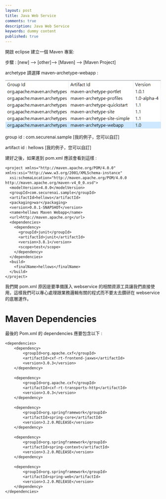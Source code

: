 ```yaml
---
layout: post
title: Java Web Service
comments: true
description: Java Web Service
keywords: dummy content
published: true
---
```


開啟 eclipse 建立一個 Maven 專案:

步驟 : [new] --> [other]--> [Maven] --> [Maven Project]

<!--![ws1.png](/assets/images/post_images/ws1.png)-->

archetype 請選擇 maven-archetype-webapp : 

![ws2.png](/assets/images/post_images/ws2.png)

group id : com.securenai.sample [我的例子，您可以自訂]

artifact id : hellows [我的例子，您可以自訂]

建好之後，如果進到 pom.xml 應該會看到這樣 : 

```
<project xmlns="http://maven.apache.org/POM/4.0.0" xmlns:xsi="http://www.w3.org/2001/XMLSchema-instance"
  xsi:schemaLocation="http://maven.apache.org/POM/4.0.0 http://maven.apache.org/maven-v4_0_0.xsd">
  <modelVersion>4.0.0</modelVersion>
  <groupId>com.securenai.sample</groupId>
  <artifactId>hellows</artifactId>
  <packaging>war</packaging>
  <version>0.0.1-SNAPSHOT</version>
  <name>hellows Maven Webapp</name>
  <url>http://maven.apache.org</url>
  <dependencies>
    <dependency>
      <groupId>junit</groupId>
      <artifactId>junit</artifactId>
      <version>3.8.1</version>
      <scope>test</scope>
    </dependency>
  </dependencies>
  <build>
    <finalName>hellows</finalName>
  </build>
</project>
```
我們開 pom.xml 原因是要準備匯入 webservice 的相關資源工具讓我們直接使用，這樣我們可以專心處理跟業務邏輯有關的程式而不要太去鑽研在 webservice 的底層運作。

# Maven Dependencies

最後的 Pom.xml 的 dependencies 應要包含以下 :
```
<dependencies>
	<dependency>
		<groupId>org.apache.cxf</groupId>
		<artifactId>cxf-rt-frontend-jaxws</artifactId>
		<version>3.0.3</version>
	</dependency>
        
	<dependency>
		<groupId>org.apache.cxf</groupId>
		<artifactId>cxf-rt-transports-http</artifactId>
		<version>3.0.3</version>
	</dependency>
        
	<dependency>
		<groupId>org.springframework</groupId>
		<artifactId>spring-core</artifactId>
		<version>3.2.0.RELEASE</version>
	</dependency>

	<dependency>
		<groupId>org.springframework</groupId>
		<artifactId>spring-context</artifactId>
		<version>3.2.0.RELEASE</version>
	</dependency>

	<dependency>
		<groupId>org.springframework</groupId>
		<artifactId>spring-web</artifactId>
		<version>3.2.0.RELEASE</version>
	</dependency>
</dependencies>
```


